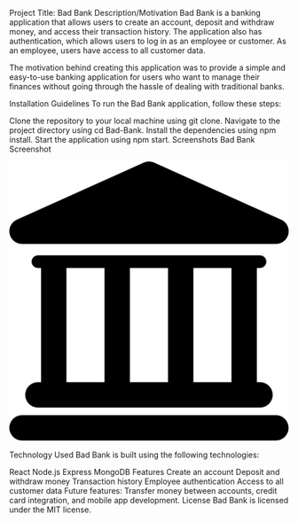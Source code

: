 Project Title: Bad Bank
Description/Motivation
Bad Bank is a banking application that allows users to create an account, deposit and withdraw money, and access their transaction history. The application also has authentication, which allows users to log in as an employee or customer. As an employee, users have access to all customer data.

The motivation behind creating this application was to provide a simple and easy-to-use banking application for users who want to manage their finances without going through the hassle of dealing with traditional banks.

Installation Guidelines
To run the Bad Bank application, follow these steps:

Clone the repository to your local machine using git clone.
Navigate to the project directory using cd Bad-Bank.
Install the dependencies using npm install.
Start the application using npm start.
Screenshots
Bad Bank Screenshot

![Example Image](./bank.png)

Technology Used
Bad Bank is built using the following technologies:

React
Node.js
Express
MongoDB
Features
Create an account
Deposit and withdraw money
Transaction history
Employee authentication
Access to all customer data
Future features: Transfer money between accounts, credit card integration, and mobile app development.
License
Bad Bank is licensed under the MIT license.